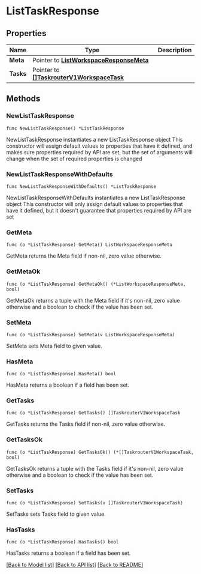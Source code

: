 # ListTaskResponse

## Properties

Name | Type | Description
------------ | ------------- | -------------
**Meta** | Pointer to [**ListWorkspaceResponseMeta**](ListWorkspaceResponse_meta.md) |  | [optional] 
**Tasks** | Pointer to [**[]TaskrouterV1WorkspaceTask**](TaskrouterV1WorkspaceTask.md) |  | [optional] 

## Methods

### NewListTaskResponse

`func NewListTaskResponse() *ListTaskResponse`

NewListTaskResponse instantiates a new ListTaskResponse object
This constructor will assign default values to properties that have it defined,
and makes sure properties required by API are set, but the set of arguments
will change when the set of required properties is changed

### NewListTaskResponseWithDefaults

`func NewListTaskResponseWithDefaults() *ListTaskResponse`

NewListTaskResponseWithDefaults instantiates a new ListTaskResponse object
This constructor will only assign default values to properties that have it defined,
but it doesn't guarantee that properties required by API are set

### GetMeta

`func (o *ListTaskResponse) GetMeta() ListWorkspaceResponseMeta`

GetMeta returns the Meta field if non-nil, zero value otherwise.

### GetMetaOk

`func (o *ListTaskResponse) GetMetaOk() (*ListWorkspaceResponseMeta, bool)`

GetMetaOk returns a tuple with the Meta field if it's non-nil, zero value otherwise
and a boolean to check if the value has been set.

### SetMeta

`func (o *ListTaskResponse) SetMeta(v ListWorkspaceResponseMeta)`

SetMeta sets Meta field to given value.

### HasMeta

`func (o *ListTaskResponse) HasMeta() bool`

HasMeta returns a boolean if a field has been set.

### GetTasks

`func (o *ListTaskResponse) GetTasks() []TaskrouterV1WorkspaceTask`

GetTasks returns the Tasks field if non-nil, zero value otherwise.

### GetTasksOk

`func (o *ListTaskResponse) GetTasksOk() (*[]TaskrouterV1WorkspaceTask, bool)`

GetTasksOk returns a tuple with the Tasks field if it's non-nil, zero value otherwise
and a boolean to check if the value has been set.

### SetTasks

`func (o *ListTaskResponse) SetTasks(v []TaskrouterV1WorkspaceTask)`

SetTasks sets Tasks field to given value.

### HasTasks

`func (o *ListTaskResponse) HasTasks() bool`

HasTasks returns a boolean if a field has been set.


[[Back to Model list]](../README.md#documentation-for-models) [[Back to API list]](../README.md#documentation-for-api-endpoints) [[Back to README]](../README.md)


